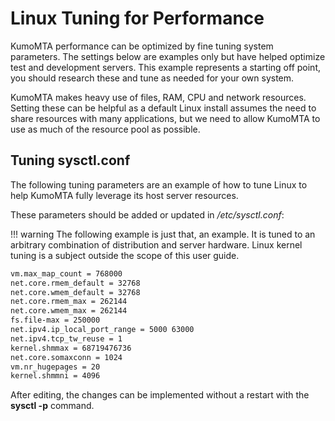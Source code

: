 # Linux Tuning for Performance

KumoMTA performance can be optimized by fine tuning system parameters. The settings below are examples only but have helped optimize test and development servers. This example represents a starting off point, you should research these and tune as needed for your own system.

KumoMTA makes heavy use of files, RAM, CPU and network resources. Setting these can be helpful as a default Linux install assumes the need to share resources with many applications, but we need to allow KumoMTA to use as much of the resource pool as possible.

## Tuning sysctl.conf

The following tuning parameters are an example of how to tune Linux to help KumoMTA fully leverage its host server resources.

These parameters should be added or updated in */etc/sysctl.conf*:

!!! warning
    The following example is just that, an example. It is tuned to an arbitrary combination of distribution and server hardware. Linux kernel tuning is a subject outside the scope of this user guide.

```bash
vm.max_map_count = 768000
net.core.rmem_default = 32768
net.core.wmem_default = 32768
net.core.rmem_max = 262144
net.core.wmem_max = 262144
fs.file-max = 250000
net.ipv4.ip_local_port_range = 5000 63000
net.ipv4.tcp_tw_reuse = 1
kernel.shmmax = 68719476736
net.core.somaxconn = 1024
vm.nr_hugepages = 20
kernel.shmmni = 4096
```

After editing, the changes can be implemented without a restart with the **sysctl -p** command.
